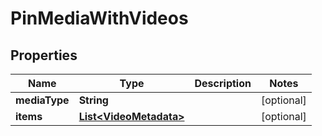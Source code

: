 

# PinMediaWithVideos

## Properties

Name | Type | Description | Notes
------------ | ------------- | ------------- | -------------
**mediaType** | **String** |  |  [optional]
**items** | [**List&lt;VideoMetadata&gt;**](VideoMetadata.md) |  |  [optional]




